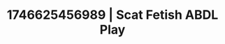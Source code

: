 ---
categories:
- Mutual desire
- AI-generated
- Inclusive desire
- Erotic curves
- BookTok after dark
- Sultry laughter
- ASMR
- Cosplay
image: /assets/images/1746625456989.jpg
layout: post
seo:
  description: Featured content with sensual Scat Fetish, ABDL Play. HD images available.
  keywords: Scat Fetish, ABDL Play
  og_image: /assets/images/1746625456989.jpg
  schema_type: VisualArtwork
tags:
- ABDL Play
- '#1746625456989'
- Scat Fetish
title: 1746625456989 | Scat Fetish ABDL Play
---